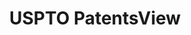 ---
layout: default
bigquery: https://console.cloud.google.com/bigquery?p=patents-public-data&d=patentsview&page=dataset
citation: Attribution should be given to PatentsView for use, distribution, or derivative
  works.
code: https://github.com/CSSIP-AIR/PatentsView-Code-Snippets/
contributors: USPTO
cost: None
description: 'PatentsView includes US patent data including raw data (summaries, applications,
  pregrant applications), disambugations of inventors and assignees, and inventor
  gender estimates.  Also foreign priority data, # of figures and sheets, and government
  interest statements.'
documentation: https://patentsview.org/query/builder-faqs
last_edit: Mon, 04 Apr 2022 19:02:57 GMT
location: https://patentsview.org/
maintained_by: USPTO
record_creation_timestamp: 12/2/2020 17:20:46
schema_fields: '[''disclaimer_date'', ''male_flag'', ''abstract'', ''country'', ''classification_data_source'',
  ''num_claims'', ''category_id'', ''location_id'', ''uuid'', ''variety'', ''length'',
  ''sector_title'', ''field_title'', ''contract_award_number'', ''f371_date'', ''disamb_assignee_id_20191231'',
  ''withdrawn'', ''exemplary'', ''ipc_class'', ''disamb_inventor_id_20180528'', ''number'',
  ''rawlocation_id'', ''classification_value'', ''subclass_id'', ''subcategory_id'',
  ''relkind'', ''designation'', ''section_id'', ''subsection_id'', ''role'', ''date'',
  ''disamb_assignee_id_20181127'', ''status'', ''classification_level'', ''disamb_assignee_id_20200331'',
  ''term_disclaimer'', ''city'', ''inventor_id'', ''lawyer_id'', ''subgroup_id'',
  ''county'', ''publication_number'', ''disamb_inventor_id_20191231'', ''dependent'',
  ''latlong'', ''disamb_inventor_id_20200929'', ''disamb_assignee_id_20190820'', ''application_id'',
  ''doc_type'', ''text'', ''male'', ''gi_statement'', ''disamb_inventor_id_20190312'',
  ''applicant_type'', ''type'', ''mainclass_id'', ''name'', ''patent_id'', ''citation_id'',
  ''subclass'', ''reldocno'', ''name_last'', ''longitude'', ''filename'', ''f102_date'',
  ''kind'', ''subgroup'', ''disamb_inventor_id_20170307'', ''latitude'', ''_102_date'',
  ''sequence'', ''section'', ''rel_id'', ''disamb_inventor_id_20200630'', ''level_three'',
  ''field_id'', ''num_sheets'', ''lname'', ''group_id'', ''state'', ''rawassignee_id'',
  ''disamb_assignee_id_20191008'', ''attribution_status'', ''main_group'', ''disamb_inventor_id_20171003'',
  ''name_first'', ''disamb_inventor_id_20181127'', ''disamb_inventor_id_20190820'',
  ''level_two'', ''rawinventor_id'', ''disamb_inventor_id_20191008'', ''disamb_inventor_id_20201229'',
  ''organization_id'', ''term_grant'', ''county_fips'', ''term_extension'', ''series_code'',
  ''category'', ''id'', ''action_date'', ''group'', ''assignee_id'', ''classification_status'',
  ''num_figures'', ''country_transformed'', ''disamb_assignee_id_20200630'', ''deceased'',
  ''latin_name'', ''_371_date'', ''rule_47'', ''disamb_inventor_id_20170808'', ''disamb_inventor_id_20171226'',
  ''level_one'', ''state_fips'', ''title'', ''doctype'', ''organization'', ''fname'',
  ''symbol_position'', ''lapse_of_patent'', ''disamb_assignee_id_20190312'', ''disamb_inventor_id_20200331'',
  ''disamb_assignee_id_20200929'', ''num'', ''ipc_version_indicator'']'
shortname: patentsview
tags:
- disambiguation
- United States
- gender
terms_of_use: Creative Commons Attribution 4.0 International License.
timeframe: 1963-1999
title: USPTO PatentsView
uuid: cf1780b1-e265-4e49-8d1d-83b9cfe0fd9a
---